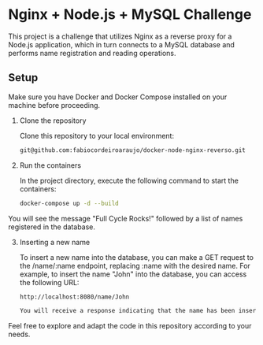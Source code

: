 # Nginx + Node.js + MySQL Challenge

This project is a challenge that utilizes Nginx as a reverse proxy for a Node.js application, which in turn connects to a MySQL database and performs name registration and reading operations.

## Setup

Make sure you have Docker and Docker Compose installed on your machine before proceeding.

1. Clone the repository

   Clone this repository to your local environment:

   ```bash
   git@github.com:fabiocordeiroaraujo/docker-node-nginx-reverso.git

2. Run the containers

   In the project directory, execute the following command to start the containers:

   ```bash
   docker-compose up -d --build

You will see the message "Full Cycle Rocks!" followed by a list of names registered in the database.

3. Inserting a new name

   To insert a new name into the database, you can make a GET request to the /name/:name endpoint, replacing :name with the desired name. For example, to insert the name "John" into the database, you can access the following URL:

   ```bash
   http://localhost:8080/name/John

   You will receive a response indicating that the name has been inserted successfully.

Feel free to explore and adapt the code in this repository according to your needs.

